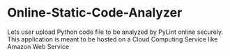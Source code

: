 # Online-Static-Code-Analyzer
Lets user upload Python code file to be analyzed by PyLint online securely. This application is meant to be hosted on a Cloud Computing Service like Amazon Web Service
